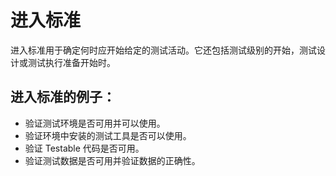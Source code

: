 # 进入标准

进入标准用于确定何时应开始给定的测试活动。它还包括测试级别的开始，测试设计或测试执行准备开始时。

## 进入标准的例子：

* 验证测试环境是否可用并可以使用。
* 验证环境中安装的测试工具是否可以使用。
* 验证 Testable 代码是否可用。
* 验证测试数据是否可用并验证数据的正确性。

